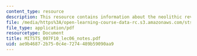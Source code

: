```yaml
---
content_type: resource
description: This resource contains information about the neolithic revolution.
file: /media/https%3A/open-learning-course-data-rc.s3.amazonaws.com/sts-007-technology-in-history-fall-2010/ae9b46872b750c4e7274489b59090aa9_MITSTS_007F10_lec06_notes.pdf
file_type: application/pdf
resourcetype: Document
title: MITSTS_007F10_lec06_notes.pdf
uid: ae9b4687-2b75-0c4e-7274-489b59090aa9
---
```

